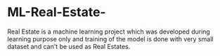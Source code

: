 # ML-Real-Estate-
Real Estate is a machine learning project which was developed during learning purpose only and training of the model is done with very small dataset and can't be used as Real Estates.
